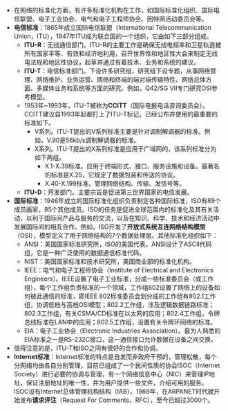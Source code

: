 - 在网络的标准化方面，有许多标准化机构在工作，如国际标准化组织、国际电信联盟、电子工业协会、电气和电子工程师协会、因特网活动委员会等。
- **电信标准**：1865年成立国际电信联盟（International Telecommunication Union，ITU），1947年ITU成为联合国的一个组织，它由如下三部分组成。
	- **ITU-R**：无线通信部门。ITU-R的主要工作是确保无线电频率和卫星轨道被所有国家平等、有效和经济地利用，召开世界性和地区性大会来制定无线电法规和地区性协议，起草并通过有着技术、业务和系统的建议。
	- **ITU-T**：电信标准部门。下设许多研究组，研究组下设专题，从事网络管理、网络维护、业务运营、网络和终端的端对端传输特性、网络总体方面、多媒体业务和系统等方面的研究。例如，Q42/SG VII专门研究OSI参考模型。
	- 1953年\~1993年，ITU-T被称为**CCITT**（国际电报电话咨询委员会）。CCITT建议自1993年起都打上了ITU-T标记。已经公布并使用的最重要的标准如下。
		- V系列。ITU-T提出的V系列标准主要是针对调制解调器的标准。例如，V.90是56kb/s调制解调器的标准。
		- X系列。ITU-T提出的X系列标准是应用于广域网的，该系列标准分为如下两组。
			- X.1-X.39标准。应用于终端形式、接口、服务设施和设备。最著名的标准是X.25，它规定了数据包装和传送的协议。
			- X.40-X.199标准。管理网络结构、传输、发信号等。
	- **ITU-D**：开发部门。主要宗旨是促进第三世界国家的电信发展。
- **国际标准**：1946年成立的国际标准化组织负责制定各种国际标准，ISO有89个成员画家，85个其他成员。ISO的任务是促进全球范围内的标准化及其有关活动，以利于国际间产品与服务的交流，以及在知识、科学、技术和经济活动中发展国际间的相互合作。例如，ISO开发了**开放式系统互连网络结构模型**（OSI），模型定义了用于网络结构的7个数据处理层。其他标准化组织如下：
	- ANSI：美国国家标准研究所，ISO的美国代表。ANSI设计了ASCII代码组，它是一种广泛使用的数据通信标准代码。
	- NIST：美国国家标准和技术研究所，美国商业部的标准化机构。
	- IEEE：电气和电子工程师协会（Institute of Electrical and Electronics Engineers）。IEEE设置了电子工业标准，分成一些标准委员会（或工作组），每个工作组负责标准的一个领域，工作组802设置了网络上的设备如何彼此通信的标准，即IEEE 802标准委员会划分成的工作组有802.1工作组，协调低档与高档OSI模型；802.2工作组，涉及逻辑数据链路标准；802.3工作组，有关CSMA/CD标准在以太网的应用；802.4工作组，令牌总线标准在LAN中的应用；802.5工作组，设置有关令牌环网络的标准。
	- EIA：电子工业协会（Electronic Industries Association）。最为人熟悉的EIA标准之一是RS-232C接口，这一通信接口允许数据在设备之间交换。
- 值得注意的是，ITU-T和ISO之间有很好的合作和协调。
- **Internet标准**：Internet标准的特点是自发而非政府干预的，管理松散，每个分网络均由各自分别管理，目前已组成了一个民间性质的协会ISOC（Internet Society）进行必要的协调与管理，有一个网络信息中心（NIC）来管理IP地址，保证注册地址的唯一性，并为用户提供一些文件，介绍可用的服务。ISOC设有Internet总体管理机构结构（IAB）。1969年，在ARPANET时代就开始发布**请求评注**（Request For Comments，RFC），至今已超过3000个。